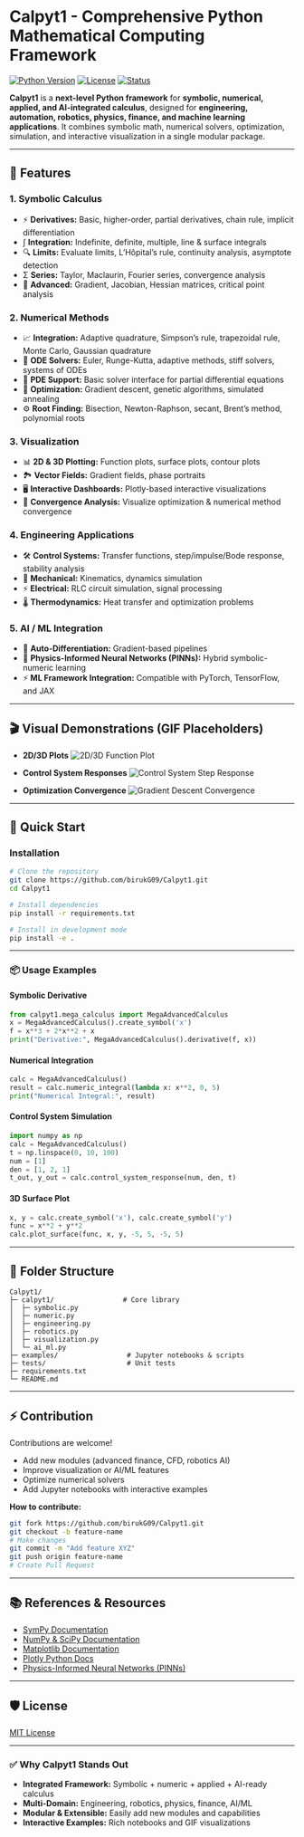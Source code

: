 # Calpyt1 - Comprehensive Python Mathematical Computing Framework

[![Python Version](https://img.shields.io/badge/python-3.8%2B-blue.svg)](https://python.org)
[![License](https://img.shields.io/badge/license-MIT-green.svg)](LICENSE)
[![Status](https://img.shields.io/badge/status-active-brightgreen.svg)]()

**Calpyt1** is a **next-level Python framework** for **symbolic, numerical, applied, and AI-integrated calculus**, designed for **engineering, automation, robotics, physics, finance, and machine learning applications**. It combines symbolic math, numerical solvers, optimization, simulation, and interactive visualization in a single modular package.

---

## 🌟 Features

### 1. Symbolic Calculus

* ⚡ **Derivatives:** Basic, higher-order, partial derivatives, chain rule, implicit differentiation
* ∫ **Integration:** Indefinite, definite, multiple, line & surface integrals
* 🔍 **Limits:** Evaluate limits, L’Hôpital’s rule, continuity analysis, asymptote detection
* Σ **Series:** Taylor, Maclaurin, Fourier series, convergence analysis
* 🧮 **Advanced:** Gradient, Jacobian, Hessian matrices, critical point analysis

### 2. Numerical Methods

* 📈 **Integration:** Adaptive quadrature, Simpson’s rule, trapezoidal rule, Monte Carlo, Gaussian quadrature
* 🔄 **ODE Solvers:** Euler, Runge-Kutta, adaptive methods, stiff solvers, systems of ODEs
* 🌊 **PDE Support:** Basic solver interface for partial differential equations
* 🧩 **Optimization:** Gradient descent, genetic algorithms, simulated annealing
* ⚙️ **Root Finding:** Bisection, Newton-Raphson, secant, Brent’s method, polynomial roots

### 3. Visualization

* 📊 **2D & 3D Plotting:** Function plots, surface plots, contour plots
* 🏞 **Vector Fields:** Gradient fields, phase portraits
* 🖥 **Interactive Dashboards:** Plotly-based interactive visualizations
* 🔄 **Convergence Analysis:** Visualize optimization & numerical method convergence

### 4. Engineering Applications

* 🛠 **Control Systems:** Transfer functions, step/impulse/Bode response, stability analysis
* 🤖 **Mechanical:** Kinematics, dynamics simulation
* ⚡ **Electrical:** RLC circuit simulation, signal processing
* 🌡 **Thermodynamics:** Heat transfer and optimization problems

### 5. AI / ML Integration

* 🤖 **Auto-Differentiation:** Gradient-based pipelines
* 🧠 **Physics-Informed Neural Networks (PINNs):** Hybrid symbolic-numeric learning
* ⚡ **ML Framework Integration:** Compatible with PyTorch, TensorFlow, and JAX

---

## 🎬 Visual Demonstrations (GIF Placeholders)

* **2D/3D Plots**
  ![2D/3D Function Plot](https://media.giphy.com/media/3o7TKsQ4ZJka2fw0ko/giphy.gif)

* **Control System Responses**
  ![Control System Step Response](https://media.giphy.com/media/26BRuo6sLetdllPAQ/giphy.gif)

* **Optimization Convergence**
  ![Gradient Descent Convergence](https://media.giphy.com/media/l0HlQ7LRt6xOTZfXK/giphy.gif)

---

## 🚀 Quick Start

### Installation

```bash
# Clone the repository
git clone https://github.com/birukG09/Calpyt1.git
cd Calpyt1

# Install dependencies
pip install -r requirements.txt

# Install in development mode
pip install -e .
```

---

### 📦 Usage Examples

#### Symbolic Derivative

```python
from calpyt1.mega_calculus import MegaAdvancedCalculus
x = MegaAdvancedCalculus().create_symbol('x')
f = x**3 + 2*x**2 + x
print("Derivative:", MegaAdvancedCalculus().derivative(f, x))
```

#### Numerical Integration

```python
calc = MegaAdvancedCalculus()
result = calc.numeric_integral(lambda x: x**2, 0, 5)
print("Numerical Integral:", result)
```

#### Control System Simulation

```python
import numpy as np
calc = MegaAdvancedCalculus()
t = np.linspace(0, 10, 100)
num = [1]
den = [1, 2, 1]
t_out, y_out = calc.control_system_response(num, den, t)
```

#### 3D Surface Plot

```python
x, y = calc.create_symbol('x'), calc.create_symbol('y')
func = x**2 + y**2
calc.plot_surface(func, x, y, -5, 5, -5, 5)
```

---

## 📂 Folder Structure

```
Calpyt1/
├─ calpyt1/                 # Core library
│  ├─ symbolic.py
│  ├─ numeric.py
│  ├─ engineering.py
│  ├─ robotics.py
│  ├─ visualization.py
│  └─ ai_ml.py
├─ examples/                 # Jupyter notebooks & scripts
├─ tests/                    # Unit tests
├─ requirements.txt
└─ README.md
```

---

## ⚡ Contribution

Contributions are welcome!

* Add new modules (advanced finance, CFD, robotics AI)
* Improve visualization or AI/ML features
* Optimize numerical solvers
* Add Jupyter notebooks with interactive examples

**How to contribute:**

```bash
git fork https://github.com/birukG09/Calpyt1.git
git checkout -b feature-name
# Make changes
git commit -m "Add feature XYZ"
git push origin feature-name
# Create Pull Request
```

---

## 📚 References & Resources

* [SymPy Documentation](https://www.sympy.org/en/index.html)
* [NumPy & SciPy Documentation](https://numpy.org/doc/stable/)
* [Matplotlib Documentation](https://matplotlib.org/stable/contents.html)
* [Plotly Python Docs](https://plotly.com/python/)
* [Physics-Informed Neural Networks (PINNs)](https://deepxde.readthedocs.io/en/latest/)

---

## 🛡 License

[MIT License](LICENSE)

---

### ✅ Why Calpyt1 Stands Out

* **Integrated Framework:** Symbolic + numeric + applied + AI-ready calculus
* **Multi-Domain:** Engineering, robotics, physics, finance, AI/ML
* **Modular & Extensible:** Easily add new modules and capabilities
* **Interactive Examples:** Rich notebooks and GIF visualizations

